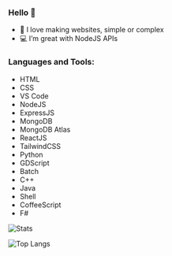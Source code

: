 ### Hello 👋

- 🌟 I love making websites, simple or complex
- 💻 I’m great with NodeJS APIs

### Languages and Tools:

* HTML
* CSS
* VS Code
* NodeJS
* ExpressJS
* MongoDB
* MongoDB Atlas
* ReactJS
* TailwindCSS
* Python
* GDScript
* Batch
* C++
* Java
* Shell
* CoffeeScript
* F#

![Stats](https://github-readme-stats.vercel.app/api?username=yZipperer&show_icons=true&hide_border=true&theme=tokyonight)

![Top Langs](https://github-readme-stats.vercel.app/api/top-langs/?username=yZipperer&theme=tokyonight)


